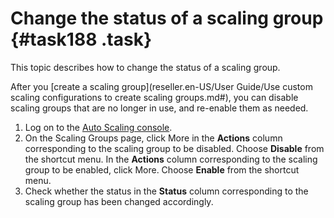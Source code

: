 # Change the status of a scaling group {#task188 .task}

This topic describes how to change the status of a scaling group.

After you [create a scaling group](reseller.en-US/User Guide/Use custom scaling configurations to create scaling groups.md#), you can disable scaling groups that are no longer in use, and re-enable them as needed.

1.  Log on to the [Auto Scaling console](https://partners-intl.console.aliyun.com/#/ess). 
2.   On the Scaling Groups page, click More in the **Actions** column corresponding to the scaling group to be disabled. Choose **Disable** from the shortcut menu. In the **Actions** column corresponding to the scaling group to be enabled, click More. Choose **Enable** from the shortcut menu. 
3.  Check whether the status in the **Status** column corresponding to the scaling group has been changed accordingly. 

